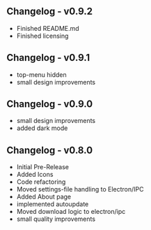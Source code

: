 ## Changelog - v0.9.2

- Finished README.md
- Finished licensing


## Changelog - v0.9.1

- top-menu hidden
- small design improvements


## Changelog - v0.9.0

- small design improvements
- added dark mode


## Changelog - v0.8.0

- Initial Pre-Release
- Added Icons
- Code refactoring
- Moved settings-file handling to Electron/IPC
- Added About page
- implemented autoupdate
- Moved download logic to electron/ipc
- small quality improvements